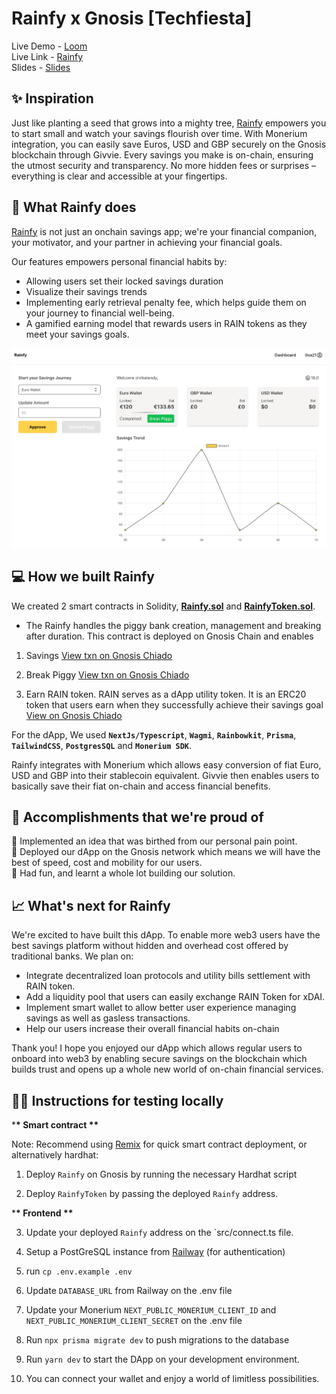 # Rainfy x Gnosis [Techfiesta]

Live Demo - [Loom](https://youtu.be/pw_UZUs1FkY) <br />
Live Link - [Rainfy](https://rainfy.vercel.app) <br />
Slides - [Slides](https://rainfy.vercel.app/RainfySlides.pdf)

## ✨ Inspiration

Just like planting a seed that grows into a mighty tree, [Rainfy](https://rainfy.vercel.app) empowers you to start small and watch your savings flourish over time. With Monerium integration, you can easily save Euros, USD and GBP securely on the Gnosis blockchain through Givvie. Every savings you make is on-chain, ensuring the utmost security and transparency. No more hidden fees or surprises – everything is clear and accessible at your fingertips.

## 🍰 What Rainfy does

[Rainfy](https://rainfy.vercel.app) is not just an onchain savings app; we're your financial companion, your motivator, and your partner in achieving your financial goals.

Our features empowers personal financial habits by:

- Allowing users set their locked savings duration
- Visualize their savings trends
- Implementing early retrieval penalty fee, which helps guide them on your journey to financial well-being.
- A gamified earning model that rewards users in RAIN tokens as they meet your savings goals.

![Rainfy Dashboard](/public/img/dashboard-screen.png)

## 💻 How we built Rainfy

We created 2 smart contracts in Solidity, [**Rainfy.sol**](https://github.com/iamendy/rainfy/blob/main/contracts/Rainfy.sol) and [**RainfyToken.sol**](https://github.com/iamendy/rainfy/blob/main/contracts/RainfyToken.sol).

- The Rainfy handles the piggy bank creation, management and breaking after duration. This contract is deployed on Gnosis Chain and enables

1. Savings [View txn on Gnosis Chiado](https://gnosis-chiado.blockscout.com/tx/0xb20c4fb6af21901533b19c1ac5ce36a7e2775efcc7049e6f44f747f77927d2e0)

2. Break Piggy [View txn on Gnosis Chiado](https://gnosis-chiado.blockscout.com/tx/0x7bea58bee8ba73e866846dd29aa78be8b2ec7cdf5225053f737da67683ce732b)

3. Earn RAIN token. RAIN serves as a dApp utility token. It is an ERC20 token that users earn when they successfully achieve their savings goal [View on Gnosis Chiado](https://gnosis-chiado.blockscout.com/address/0x5A505E3f96bB4d322aaA9Eb81d82B330DB2dAA85?tab=internal_txns)

For the dApp, We used **`NextJs/Typescript`**, **`Wagmi`**, **`Rainbowkit`**, **`Prisma`**, **`TailwindCSS`**, **`PostgresSQL`** and **`Monerium SDK`**.

Rainfy integrates with Monerium which allows easy conversion of fiat Euro, USD and GBP into their stablecoin equivalent. Givvie then enables users to basically save their fiat on-chain and access financial benefits.

## 🚀 Accomplishments that we're proud of

🍥 Implemented an idea that was birthed from our personal pain point.<br />
🍥 Deployed our dApp on the Gnosis network which means we will have the best of speed, cost and mobility for our users. <br />
🍥 Had fun, and learnt a whole lot building our solution. <br />

## 📈 What's next for Rainfy

We're excited to have built this dApp. To enable more web3 users have the best savings platform without hidden and overhead cost offered by traditional banks. We plan on:

- Integrate decentralized loan protocols and utility bills settlement with RAIN token.
- Add a liquidity pool that users can easily exchange RAIN Token for xDAI.
- Implement smart wallet to allow better user experience managing savings as well as gasless transactions.
- Help our users increase their overall financial habits on-chain

Thank you! I hope you enjoyed our dApp which allows regular users to onboard into web3 by enabling secure savings on the blockchain which builds trust and opens up a whole new world of on-chain financial services.

## 🧑‍💻 Instructions for testing locally

\***\* Smart contract \*\***

Note: Recommend using [Remix](https://remix.ethereum.org) for quick smart contract deployment, or alternatively hardhat:

1. Deploy `Rainfy` on Gnosis by running the necessary Hardhat script

2. Deploy `RainfyToken` by passing the deployed `Rainfy` address.

\***\* Frontend \*\***

3. Update your deployed `Rainfy` address on the `src/connect.ts file.

4. Setup a PostGreSQL instance from [Railway](https://railway.app) (for authentication)

5. run `cp .env.example .env`

6. Update `DATABASE_URL` from Railway on the .env file

7. Update your Monerium `NEXT_PUBLIC_MONERIUM_CLIENT_ID` and `NEXT_PUBLIC_MONERIUM_CLIENT_SECRET` on the .env file

8. Run `npx prisma migrate dev` to push migrations to the database

9. Run `yarn dev` to start the DApp on your development environment.

10. You can connect your wallet and enjoy a world of limitless possibilities.
